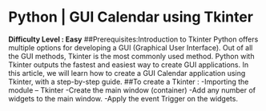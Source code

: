 # Python | GUI Calendar using Tkinter
**Difficulty Level : Easy**
##Prerequisites:Introduction to Tkinter
Python offers multiple options for developing a GUI (Graphical User Interface). Out of all the GUI methods, Tkinter is the most commonly used method. Python with Tkinter outputs the fastest and easiest way to create GUI applications. In this article, we will learn how to create a GUI Calendar application using Tkinter, with a step-by-step guide. 
##To create a Tkinter : 
-Importing the module – Tkinter
-Create the main window (container)
-Add any number of widgets to the main window.
-Apply the event Trigger on the widgets.
